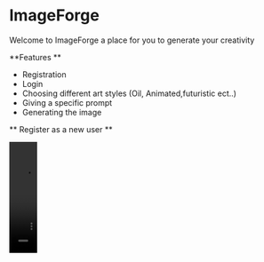 # ImageForge

Welcome to ImageForge a place for you to generate your creativity 

**Features 
**
  - Registration
  - Login
  - Choosing different art styles (Oil, Animated,futuristic ect..)
  - Giving a specific prompt
  - Generating the image

**    Register as a new user **

<video width="50" height="200" controls>
  <source src="![ezgif com-video-to-gif](https://github.com/illia1383/imageGeneratorApp/assets/122395038/93a17c69-70be-4a7d-871a-a23d7ea49b28)
" type="video/mp4">
</video>


